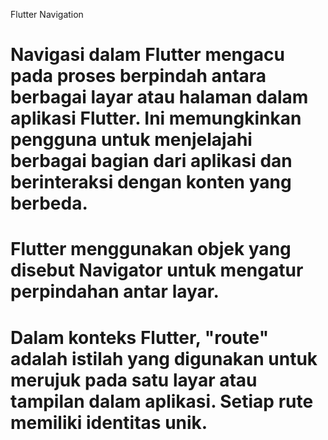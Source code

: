 Flutter Navigation

# Navigasi dalam Flutter mengacu pada proses berpindah antara berbagai layar atau halaman dalam aplikasi Flutter. Ini memungkinkan pengguna untuk menjelajahi berbagai bagian dari aplikasi dan berinteraksi dengan konten yang berbeda.

# Flutter menggunakan objek yang disebut Navigator untuk mengatur perpindahan antar layar. 

# Dalam konteks Flutter, "route" adalah istilah yang digunakan untuk merujuk pada satu layar atau tampilan dalam aplikasi. Setiap rute memiliki identitas unik.